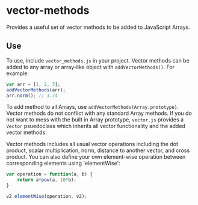 # vector-methods

Provides a useful set of vector methods to be added to JavaScript Arrays. 

## Use

To use, include `vector_methods.js` in your project. Vector methods can be added to any array or array-like object with `addVectorMethods()`. For example: 

```javascript
var arr = [1, 2, 3];
addVectorMethods(arr);
arr.norm(); // 3.74
```
To add method to all Arrays, use `addVectorMethods(Array.prototype)`. Vector methods do not conflict with any standard Array methods. If you do not want to mess with the built in Array prototype, `vector.js` provides a `Vector` psuedoclass which inherits all vector functionality and the added vector methods.

Vector methods includes all usual vector operations including the dot product, scalar multiplication, norm, distance to another vector, and cross product. You can also define your own element-wise operation between corresponding elements using `elementWise':

```javascript
var operation = function(a, b) {
    return a*pow(a, 10*b);
}

v2.elementWise(operation, v2);
```
